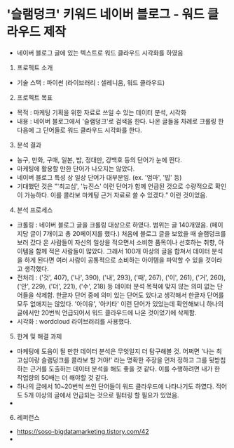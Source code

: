 # '슬램덩크' 키워드 네이버 블로그 - 워드 클라우드 제작
- 네이버 블로그 글에 있는 텍스트로 워드 클라우드 시각화를 하였음

1. 프로젝트 소개
- 기술 스택 : 파이썬 (라이브러리 : 셀레니움, 워드 클라우드)

2. 프로젝트 목표
- 목적 : 마케팅 기획을 위한 자료로 쓰일 수 있는 데이터 분석, 시각화
- 내용 : 네이버 블로그에서 '슬램덩크'로 검색을 한다. 나온 글들을 차례로 크롤링 한 다음에 그 단어들로 워드 클라우드 시각화를 한다.

3. 분석 결과
- 농구, 만화, 구매, 일본, 밥, 정대만, 강백호 등의 단어가 눈에 띈다. 
- 마케팅에 활용할 만한 단어가 나오지는 않았다.
- 네이버 블로그 특성 상 일상 단어가 대부분임. (ex. '엄마', '밥' 등)
- 기대했던 것은 "'최고심', '뉴진스' 이런 단어가 함께 언급된 것으로 수량적으로 확인이 가능하다. 이를 콜라보 마케팅 근거 자료로 쓸 수 있겠다." 이런 것이었음.

4. 분석 프로세스
- 크롤링 : 네이버 블로그 글을 크롤링 대상으로 하였다. 범위는 글 140개였음. (페이지당 글이 7개이고 총 20페이지를 했다.) 처음에 블로그 글을 보았을 때 슬램덩크를 보러 갔다 온 사람들이 자신의 일상을 적으면서 소비한 품목이나 선호하는 취향, 아이템을 함께 적은 사람들이 많았다. 그래서 100개 이상의 글을 합쳐서 데이터 분석을 하게 된다면 여러 사람이 공통적으로 소비하는 아이템을 파악할 수 있을 것이라고 생각했다.
- 전처리 : ('것', 407), ('나', 390), ('내', 293), ('때', 267), ('이', 261), ('거', 260),  ('안', 229), ('더', 221), ('수', 218) 등 데이터 분석 목적에 맞지 않는 의미 없는 단어들을 삭제함. 한글자 단어 중에 의미 있는 단어도 있다고 생각해서 한글자 단어를 모두 없애지는 않았다. '아이유', '아키타' 이런 단어가 있었는데 확인해보니 하나의 글에서만 20번씩 언급되어서 워드 클라우드에 나온 것이었기에 삭제함.
- 시각화 : wordcloud 라이브러리를 사용했다.

5. 한계 및 해결 과제
- 마케팅에 도움이 될 만한 데이터 분석은 무엇일지 더 탐구해볼 것. 어쩌면 '나는 최고심이랑 슬램덩크를 콜라보 할 거야!' 라는 명확한 주장을 먼저 정하고 그를 뒷받침하는 근거를 도출하는 데이터 분석을 해도 좋을 것 같다. 이를 수행하려면 내가 한 작업량의 50배는 더 해야할 것 같다.
- 하나의 글에서 10~20번씩 쓰인 단어들이 워드 클라우드에 나타나기도 하였다. 적어도 5개 이상의 글에서 언급되는 것으로 필터링 할 필요가 있었음.
- 

6. 레퍼런스
- https://soso-bigdatamarketing.tistory.com/42
- 
